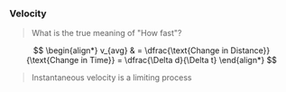 ### Velocity
> What is the true meaning of "How fast"?

$$
    \begin{align*}
        v_{avg} & = \dfrac{\text{Change in Distance}}{\text{Change in Time}} = \dfrac{\Delta d}{\Delta t}
    \end{align*}
$$

> Instantaneous velocity is a limiting process